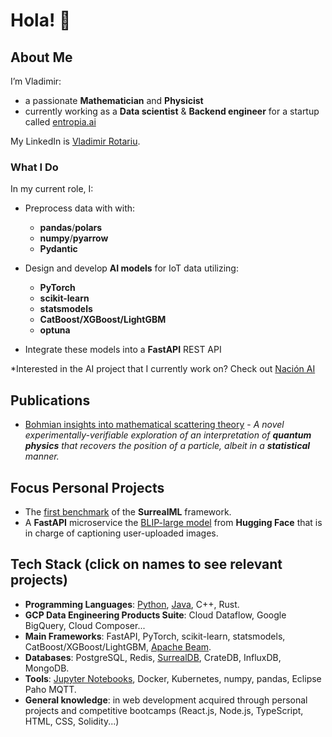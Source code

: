 # Hola! 👋

## About Me
I’m Vladimir:
 - a passionate **Mathematician** and **Physicist**
 - currently working as a **Data scientist** & **Backend engineer** for a startup called [entropia.ai](https://entropia.ai/en)

My LinkedIn is [Vladimir Rotariu](https://www.linkedin.com/in/vladimir-rotariu-87081622b/).

### What I Do
In my current role, I:

- Preprocess data with with:
  - **pandas**/**polars**
  - **numpy**/**pyarrow**
  - **Pydantic**
    
- Design and develop **AI models** for IoT data utilizing:
  - **PyTorch**
  - **scikit-learn**
  - **statsmodels**
  - **CatBoost/XGBoost/LightGBM**
  - **optuna**
    
 - Integrate these models into a **FastAPI** REST API

*Interested in the AI project that I currently work on? Check out [Nación AI](https://entropia.ai/en/solutions/nacion-ai)

## Publications 
* [Bohmian insights into mathematical scattering theory](https://scholar.google.nl/citations?view_op=view_citation&hl=nl&user=PZCJoksAAAAJ&sortby=pubdate&citation_for_view=PZCJoksAAAAJ:aqlVkmm33-oC) -
  *A novel experimentally-verifiable exploration of an interpretation of **quantum physics** that recovers the position of a particle, albeit in a **statistical** manner.*

## Focus Personal Projects
* The [first benchmark](https://github.com/vladimirrotariu/surrealml-vs-onnx-vs-pytorch) of the **SurrealML** framework.
* A **FastAPI** microservice the [BLIP-large model](https://github.com/sponteen/high_quality_image_captioner) from **Hugging Face** that is in charge of captioning user-uploaded images.

## Tech Stack (click on names to see relevant projects)
* **Programming Languages**: [Python](https://github.com/vladimirrotariu/parallel-monte-carlo-simulations/blob/main/parallel_simulations/parallel_simulations.py), [Java](https://github.com/vladimirrotariu/spark-utility-classes/tree/main), C++, Rust.
* **GCP Data Engineering Products Suite**: Cloud Dataflow, Google BigQuery, Cloud Composer...
* **Main Frameworks**: FastAPI, PyTorch, scikit-learn, statsmodels, CatBoost/XGBoost/LightGBM, [Apache Beam](https://github.com/vladimirrotariu/parallel-monte-carlo-simulations).
* **Databases**: PostgreSQL, Redis, [SurrealDB](https://github.com/vladimirrotariu/surrealml-vs-onnx-vs-pytorch/tree/main), CrateDB, InfluxDB, MongoDB.
* **Tools**: [Jupyter Notebooks](https://github.com/vladimirrotariu/parallel-monte-carlo-simulations/blob/main/demos/demo_coin_sequences.ipynb), Docker, Kubernetes, numpy, pandas, Eclipse Paho MQTT.
* **General knowledge**: in web development acquired through personal projects and competitive bootcamps (React.js, Node.js, TypeScript, HTML, CSS, Solidity...)
